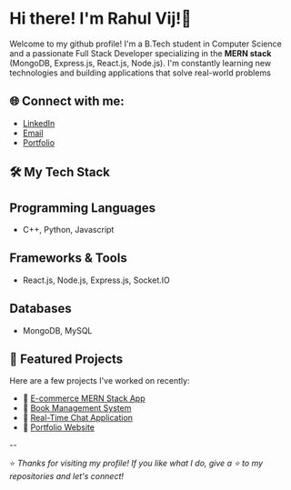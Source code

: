 # Hi there! I'm **Rahul Vij**!👋
Welcome to my github profile! I'm a B.Tech student in Computer Science and a passionate Full Stack Developer specializing in the **MERN stack** (MongoDB, Express.js, React.js, Node.js). I'm constantly learning new technologies and building applications that solve real-world problems

## 🌐 Connect with me:
- [LinkedIn](https://linkedin.com/in/rahul-vij-dcrust)
- [Email](mailto:vijrahul020@gmail.com)
- [Portfolio](https://portfolio-rahul-vij.netlify.app/)

## 🛠️ My Tech Stack
## Programming Languages
- C++, Python, Javascript
## Frameworks & Tools
- React.js, Node.js, Express.js, Socket.IO
## Databases
- MongoDB, MySQL

## 📌 Featured Projects

Here are a few projects I've worked on recently:

- 🔗 [E-commerce MERN Stack App](https://github.com/rahulvij020/E-Commerce-Website.git)
- 🔗 [Book Management System](https://github.com/rahulvij020/book-management)
- 🔗 [Real-Time Chat Application](https://portfolio-rahul-vij.netlify.app/)
- 🔗 [Portfolio Website](https://portfolio-rahul-vij.netlify.app/)

--

⭐️ *Thanks for visiting my profile! If you like what I do, give a ⭐️ to my repositories and let's connect!*

<!---
rahulvij020/rahulvij020 is a ✨ special ✨ repository because its `README.md` (this file) appears on your GitHub profile.
You can click the Preview link to take a look at your changes.
--->
